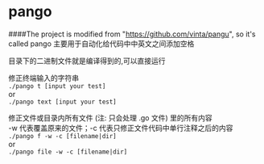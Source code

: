 # pango
####The project is modified from "https://github.com/vinta/pangu", so it's called pango
主要用于自动化给代码中中英文之间添加空格

目录下的二进制文件就是编译得到的,可以直接运行

修正终端输入的字符串<br>
`./pango t [input your test]`<br>
or<br>
`./pango text [input your test]`


修正文件或目录内所有文件 (注: 只会处理 .go 文件) 里的所有内容<br>
-w 代表覆盖原来的文件；-c 代表只修正文件代码中单行注释之后的内容<br>
`./pango f -w -c [filename|dir]`<br>
or <br>
`./pango file -w -c [filename|dir]`

